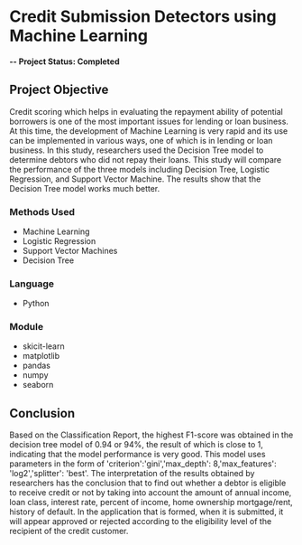 # Credit Submission Detectors using Machine Learning

#### -- Project Status: Completed

## Project Objective
Credit scoring which helps in evaluating the repayment ability of potential borrowers is one of the most important issues for lending or loan business. At this time, the development of Machine Learning is very rapid and its use can be implemented in various ways, one of which is in lending or loan business. In this study, researchers used the Decision Tree model to determine debtors who did not repay their loans. This study will compare the performance of the three models including Decision Tree, Logistic Regression, and Support Vector Machine. The results show that the Decision Tree model works much better.

### Methods Used
* Machine Learning
* Logistic Regression
* Support Vector Machines
* Decision Tree

### Language
* Python

### Module
* skicit-learn
* matplotlib
* pandas
* numpy
* seaborn

## Conclusion
Based on the Classification Report, the highest F1-score was obtained in the decision tree model of 0.94 or 94%, the result of which is close to 1, indicating that the model performance is very good. This model uses parameters in the form of 'criterion':'gini','max_depth': 8,'max_features': 'log2','splitter': 'best'.
The interpretation of the results obtained by researchers has the conclusion that to find out whether a debtor is eligible to receive credit or not by taking into account the amount of annual income, loan class, interest rate, percent of income, home ownership
mortgage/rent, history of default. In the application that is formed, when it is submitted, it will appear approved or rejected according to the eligibility level of the recipient of the credit customer.



